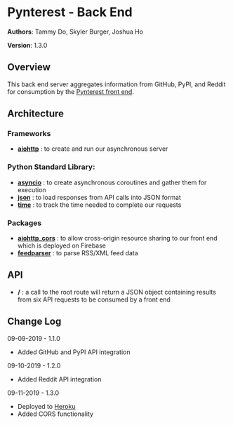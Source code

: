 # Pynterest - Back End

**Authors**: Tammy Do, Skyler Burger, Joshua Ho

**Version**: 1.3.0

## Overview
This back end server aggregates information from GitHub, PyPI, and Reddit for consumption by the [Pynterest front end](https://pynterest-58401.firebaseapp.com/).

## Architecture
### Frameworks
- [**aiohttp**](https://pypi.org/project/aiohttp/) : to create and run our asynchronous server

### Python Standard Library:
- [**asyncio**](https://docs.python.org/3/library/asyncio.html) : to create asynchronous coroutines and gather them for execution
- [**json**](https://docs.python.org/3/library/json.html) : to load responses from API calls into JSON format
- [**time**](https://docs.python.org/3/library/time.html) : to track the time needed to complete our requests

### Packages
- [**aiohttp_cors**](https://pypi.org/project/aiohttp_cors/) : to allow cross-origin resource sharing to our front end which is deployed on Firebase
- [**feedparser**](https://pypi.org/project/feedparser/) : to parse RSS/XML feed data

## API
- **/** : a call to the root route will return a JSON object containing results from six API requests to be consumed by a front end

## Change Log
09-09-2019 - 1.1.0
- Added GitHub and PyPI API integration

09-10-2019 - 1.2.0
- Added Reddit API integration

09-11-2019 - 1.3.0
- Deployed to [Heroku](https://pyn-terest.herokuapp.com/)
- Added CORS functionality